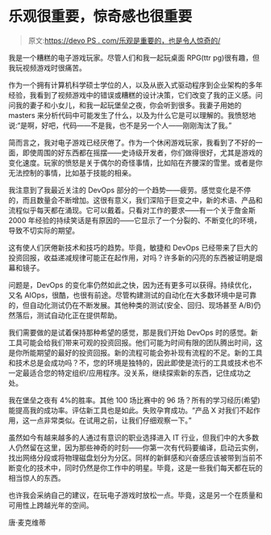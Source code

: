 # 乐观很重要，惊奇感也很重要

> 原文:[https://devo PS . com/乐观是重要的，也是令人惊奇的/](https://devops.com/optimism-matters-and-so-does-a-sense-of-wonder/)

我是一个糟糕的电子游戏玩家。尽管人们和我一起玩桌面 RPG(ttr pg)很有趣，但我玩视频游戏时很痛苦。

作为一个拥有计算机科学硕士学位的人，以及从嵌入式驱动程序到企业架构的多年经验，我看到了视频游戏中的错误或糟糕的设计决策，它们改变了我的正义感。问问我的妻子和小女儿，和我一起玩堡垒之夜，你会听到很多。我妻子用她的 masters 来分析代码中可能发生了什么，以及为什么它是可以理解的。我愤怒地说:“是啊，好吧，代码——不是我，也不是另一个人——刚刚淘汰了我。”

简而言之，我对电子游戏已经厌倦了。作为一个休闲游戏玩家，我看到了不好的一面，即使周围的好东西都在摇摆——史诗级开发者，你们做得很好，尤其是游戏的变化速度。玩家的愤怒是关于偶尔的奇怪事情，比如陷在齐腰深的雪里。或者是你无法控制的事情，比如基于技能的相亲。

我注意到了我最近关注的 DevOps 部分的一个趋势——疲劳。感觉变化是不停的，而且数量会不断增加。这很有意义，我们深陷于巨变之中，新的术语、产品和流程似乎每天都在涌现。它可以戴着。只看对工作的要求——有一个关于詹金斯 2000 年经验的持续笑话是有原因的——它显示了一个分裂的、不断变化的环境，导致不切实际的期望。

这有使人们厌倦新技术和技巧的趋势。毕竟，敏捷和 DevOps 已经带来了巨大的投资回报，收益递减规律可能正在起作用，对吗？许多新的闪亮的东西被证明是烟幕和镜子。

问题是，DevOps 的变化率仍然如此之快，因为还有更多可以获得。持续优化，又名 AIOps，很酷，也很有前途。尽管构建测试的自动化在大多数环境中是可靠的，但自动化测试仍在不断发展。其他种类的测试(安全、回归、现场甚至 A/B)仍然落后，测试自动化正在提供帮助。

我们需要做的是试着保持那种希望的感觉，那是我们开始 DevOps 时的感觉。新工具可能会给我们带来可观的投资回报。他们可能为时间有限的团队腾出时间，这是你所能期望的最好的投资回报。新的流程可能会弥补现有流程的不足。新的工具和技术总是会成功吗？不，您的环境是独特的，因此即使是流行的工具或技术也不一定最适合您的特定组织/应用程序。没关系，继续探索新的东西，记住成功之处。

我在堡垒之夜有 4%的胜率。其他 100 场比赛中的 96 场？所有的学习经历(希望)能提高我的成功率。评估新工具也是如此。失败孕育成功。“产品 X 对我们不起作用，这一点非常类似。在试用之前，让我们仔细观察一下。”

虽然如今有越来越多的人通过有意识的职业选择进入 IT 行业，但我们中的大多数人仍然留在这里，因为那些神奇的时刻——你第一次有代码要编译，启动云实例，找出网络分段或将物理磁盘划分为分区。同样的新鲜感和兴奋感应该被带到当前不断变化的技术中，同时仍然是你工作中的明星。毕竟，这是一些我们每天都在玩的相当惊人的东西。

也许我会采纳自己的建议，在玩电子游戏时放松一点。毕竟，这是另一个在质量和可用性上跨越光年的空间。

唐·麦克维蒂